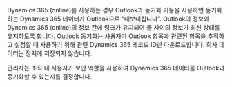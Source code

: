 Dynamics 365 (online)를 사용하는 경우 Outlook과 동기화 기능을 사용하면 동기화하는 Dynamics 365 데이터가 Outlook으로 “내보내집니다”. Outlook의 정보와 Dynamics 365 (online)의 정보 간에 링크가 유지되어 둘 사이의 정보가 최신 상태를 유지하도록 합니다. Outlook 동기화는 사용자가 Outlook 항목과 관련된 항목을 추적하고 설정할 때 사용하기 위해 관련 Dynamics 365 레코드 ID만 다운로드합니다. 회사 데이터는 장치에 저장되지 않습니다.  
  
 관리자는 조직 내 사용자가 보안 역할을 사용하여 Dynamics 365 데이터를 Outlook과 동기화할 수 있는지를 결정합니다.